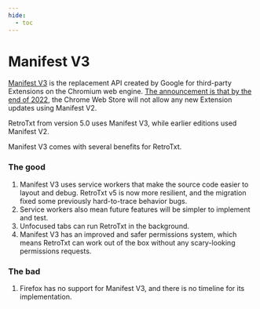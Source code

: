 ```yaml
---
hide:
  - toc
---
```

# Manifest V3

[Manifest V3](https://developer.chrome.com/docs/extensions/mv3/intro/) is the replacement API created by Google for third-party Extensions on the Chromium web engine. [The announcement is that by the end of 2022](https://developer.chrome.com/docs/extensions/mv3/mv2-sunset/), the Chrome Web Store will not allow any new Extension updates using Manifest V2.

RetroTxt from version 5.0 uses Manifest V3, while earlier editions used Manifest V2.

Manifest V3 comes with several benefits for RetroTxt.

### The good

1. Manifest V3 uses service workers that make the source code easier to layout and debug. RetroTxt v5 is now more resilient, and the migration fixed some previously hard-to-trace behavior bugs.
1. Service workers also mean future features will be simpler to implement and test.
1. Unfocused tabs can run RetroTxt in the background.
1. Manifest V3 has an improved and safer permissions system, which means RetroTxt can work out of the box without any scary-looking permissions requests.

### The bad

1. Firefox has no support for Manifest V3, and there is no timeline for its implementation.
